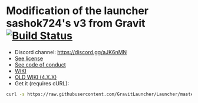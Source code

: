 # Modification of the launcher sashok724's v3 from Gravit [![Build Status](https://travis-ci.com/GravitLauncher/Launcher.svg?branch=master)](https://travis-ci.com/GravitLauncher/Launcher)
* Discord channel: https://discord.gg/aJK6nMN
* [See license](LICENSE)
* [See code of conduct](CODE_OF_CONDUCT.md)
* [WIKI](https://yii2.gravit.pro)
* [OLD WIKI (4.X.X)](https://launcher.gravit.pro)
* Get it (requires cURL):
```sh
curl -s https://raw.githubusercontent.com/GravitLauncher/Launcher/master/get_it.sh | sh
```
